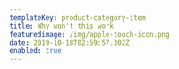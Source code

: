 ```yaml
---
templateKey: product-category-item
title: Why won't this work
featuredimage: /img/apple-touch-icon.png
date: 2019-10-18T02:59:57.302Z
enabled: true
---
```



